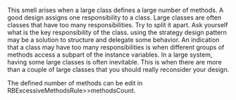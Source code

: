 This smell arises when a large class defines a large number of methods. A good design assigns one responsibility to a class. Large classes are often classes that have too many responsibilities. Try to split it apart. Ask yourself what is the key responsibility of the class. using the strategy design pattern may be a solution to structure and delegate some behavior. 
	An indication that a class may have too many responsibilities is when different groups of methods access a subpart of the instance variables. In a large system, having some large classes is often inevitable. This is when there are more than a couple of large classes that you should really reconsider your design. 
	
The defined number of methods can be edit in RBExcessiveMethodsRule>>methodsCount.